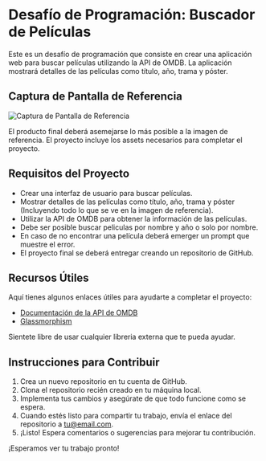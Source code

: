 # Desafío de Programación: Buscador de Películas

Este es un desafío de programación que consiste en crear una aplicación web para buscar películas utilizando la API de OMDB. La aplicación mostrará detalles de las películas como título, año, trama y póster.

## Captura de Pantalla de Referencia

![Captura de Pantalla de Referencia](https://storage.ucarolina.edu.mx/cdn/Test.png)

El producto final deberá asemejarse lo más posible a la imagen de referencia. El proyecto incluye los assets necesarios para completar el proyecto.

## Requisitos del Proyecto

- Crear una interfaz de usuario para buscar películas.
- Mostrar detalles de las películas como título, año, trama y póster (Incluyendo todo lo que se ve en la imagen de referencia).
- Utilizar la API de OMDB para obtener la información de las películas.
- Debe ser posible buscar peliculas por nombre y año o solo por nombre.
- En caso de no encontrar una película deberá emerger un prompt que muestre el error.
- El proyecto final se deberá entregar creando un repositorio de GitHub.

## Recursos Útiles

Aquí tienes algunos enlaces útiles para ayudarte a completar el proyecto:

- [Documentación de la API de OMDB](http://www.omdbapi.com/)
- [Glassmorphism](https://css.glass/)

Sientete libre de usar cualquier libreria externa que te pueda ayudar.

## Instrucciones para Contribuir

1. Crea un nuevo repositorio en tu cuenta de GitHub.
2. Clona el repositorio recién creado en tu máquina local.
3. Implementa tus cambios y asegúrate de que todo funcione como se espera.
4. Cuando estés listo para compartir tu trabajo, envía el enlace del repositorio a [tu@email.com](mailto:karina.davila@ucarolina.edu.mx).
5. ¡Listo! Espera comentarios o sugerencias para mejorar tu contribución.

¡Esperamos ver tu trabajo pronto!
